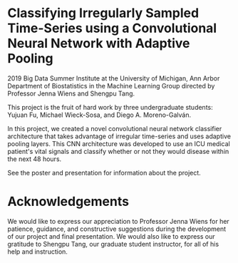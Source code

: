 # Classifying Irregularly Sampled Time-Series using a Convolutional Neural Network with Adaptive Pooling
2019 Big Data Summer Institute at the University of Michigan, Ann Arbor Department of Biostatistics in the Machine Learning Group directed by Professor Jenna Wiens and Shengpu Tang.

This project is the fruit of hard work by three undergraduate students: Yujuan Fu, Michael Wieck-Sosa, and Diego A. Moreno-Galván. 

In this project, we created a novel convolutional neural network classifier architecture that takes advantage of irregular time-series and uses adaptive pooling layers. This CNN architecture was developed to use an ICU medical patient's vital signals and classify whether or not they would disease within the next 48 hours. 

See the poster and presentation for information about the project.

# Acknowledgements
We would like to express our appreciation to Professor Jenna Wiens for her patience, guidance, and constructive suggestions during the development of our project and final presentation. We would also like to express our gratitude to Shengpu Tang, our graduate student instructor, for all of his help and instruction. 
